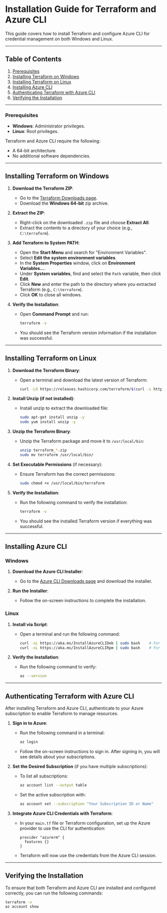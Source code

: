 # Installation Guide for Terraform and Azure CLI

This guide covers how to install Terraform and configure Azure CLI for credential management on both Windows and Linux.

---

## Table of Contents

1. [Prerequisites](#prerequisites)
2. [Installing Terraform on Windows](#installing-terraform-on-windows)
3. [Installing Terraform on Linux](#installing-terraform-on-linux)
4. [Installing Azure CLI](#installing-azure-cli)
5. [Authenticating Terraform with Azure CLI](#authenticating-terraform-with-azure-cli)
6. [Verifying the Installation](#verifying-the-installation)

---

### Prerequisites

- **Windows**: Administrator privileges.
- **Linux**: Root privileges.

Terraform and Azure CLI require the following:

- A 64-bit architecture.
- No additional software dependencies.

---

## Installing Terraform on Windows

1. **Download the Terraform ZIP**:

   - Go to the [Terraform Downloads page](https://www.terraform.io/downloads.html).
   - Download the **Windows 64-bit** zip archive.

2. **Extract the ZIP**:

   - Right-click on the downloaded `.zip` file and choose **Extract All**.
   - Extract the contents to a directory of your choice (e.g., `C:\terraform`).

3. **Add Terraform to System PATH**:

   - Open the **Start Menu** and search for "Environment Variables".
   - Select **Edit the system environment variables**.
   - In the **System Properties** window, click on **Environment Variables...**.
   - Under **System variables**, find and select the `Path` variable, then click **Edit**.
   - Click **New** and enter the path to the directory where you extracted Terraform (e.g., `C:\terraform`).
   - Click **OK** to close all windows.

4. **Verify the Installation**:
   - Open **Command Prompt** and run:
     ```bash
     terraform -v
     ```
   - You should see the Terraform version information if the installation was successful.

---

## Installing Terraform on Linux

1. **Download the Terraform Binary**:

   - Open a terminal and download the latest version of Terraform:
     ```bash
     curl -LO https://releases.hashicorp.com/terraform/$(curl -s https://checkpoint-api.hashicorp.com/v1/check/terraform | jq -r .current_version)/terraform_$(curl -s https://checkpoint-api.hashicorp.com/v1/check/terraform | jq -r .current_version)_linux_amd64.zip
     ```

2. **Install Unzip (if not installed)**:

   - Install unzip to extract the downloaded file:
     ```bash
     sudo apt-get install unzip -y
     sudo yum install unzip -y
     ```

3. **Unzip the Terraform Binary**:

   - Unzip the Terraform package and move it to `/usr/local/bin`:
     ```bash
     unzip terraform_*.zip
     sudo mv terraform /usr/local/bin/
     ```

4. **Set Executable Permissions** (if necessary):

   - Ensure Terraform has the correct permissions:
     ```bash
     sudo chmod +x /usr/local/bin/terraform
     ```

5. **Verify the Installation**:
   - Run the following command to verify the installation:
     ```bash
     terraform -v
     ```
   - You should see the installed Terraform version if everything was successful.

---

## Installing Azure CLI

### Windows

1. **Download the Azure CLI Installer**:

   - Go to the [Azure CLI Downloads page](https://aka.ms/installazurecliwindows) and download the installer.

2. **Run the Installer**:
   - Follow the on-screen instructions to complete the installation.

### Linux

1. **Install via Script**:

   - Open a terminal and run the following command:
     ```bash
     curl -sL https://aka.ms/InstallAzureCLIDeb | sudo bash    # For Debian/Ubuntu
     curl -sL https://aka.ms/InstallAzureCLIRpm | sudo bash    # For CentOS/RHEL
     ```

2. **Verify the Installation**:
   - Run the following command to verify:
     ```bash
     az --version
     ```

---

## Authenticating Terraform with Azure CLI

After installing Terraform and Azure CLI, authenticate to your Azure subscription to enable Terraform to manage resources.

1. **Sign in to Azure**:

   - Run the following command in a terminal:
     ```bash
     az login
     ```
   - Follow the on-screen instructions to sign in. After signing in, you will see details about your subscriptions.

2. **Set the Desired Subscription** (if you have multiple subscriptions):

   - To list all subscriptions:
     ```bash
     az account list --output table
     ```
   - Set the active subscription with:
     ```bash
     az account set --subscription "Your Subscription ID or Name"
     ```

3. **Integrate Azure CLI Credentials with Terraform**:
   - In your `main.tf` file or Terraform configuration, set up the Azure provider to use the CLI for authentication:
     ```hcl
     provider "azurerm" {
       features {}
     }
     ```
   - Terraform will now use the credentials from the Azure CLI session.

---

## Verifying the Installation

To ensure that both Terraform and Azure CLI are installed and configured correctly, you can run the following commands:

```bash
terraform -v
az account show
```
